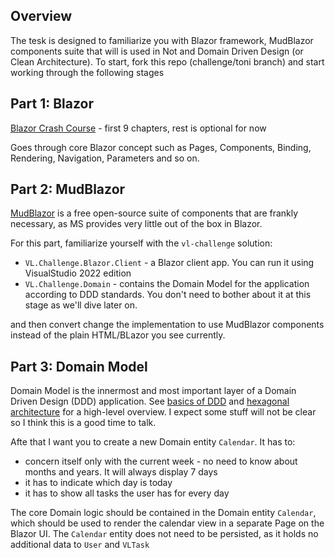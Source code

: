 ## Overview
The tesk is designed to familiarize you with Blazor framework, MudBlazor components suite that will is used in Not and Domain Driven Design (or Clean Architecture).
To start, fork this repo (challenge/toni branch) and start working through the following stages

## Part 1: Blazor
[Blazor Crash Course][2] - first 9 chapters, rest is optional for now

Goes through core Blazor concept such as Pages, Components, Binding, Rendering, Navigation, Parameters and so on.

## Part 2: MudBlazor
[MudBlazor][1] is a free open-source suite of components that are frankly necessary, as MS provides very little out of the box in Blazor. 

For this part, familiarize yourself with the `vl-challenge` solution:
- `VL.Challenge.Blazor.Client` - a Blazor client app. You can run it using VisualStudio 2022 edition
- `VL.Challenge.Domain` - contains the Domain Model for the application according to DDD standards. You don't need to bother about it at this stage as we'll dive later on.

and then convert change the implementation to use MudBlazor components instead of the plain HTML/BLazor you see currently.

## Part 3: Domain Model
Domain Model is the innermost and most important layer of a Domain Driven Design (DDD) application. See [basics of DDD][3] and [hexagonal architecture][4] for a high-level overview. I expect some stuff will not be clear so I think this is a good time to talk.

Afte that I want you to create a new Domain entity `Calendar`. It has to:
- concern itself only with the current week - no need to know about months and years. It will always display 7 days
- it has to indicate which day is today
- it has to show all tasks the user has for every day

The core Domain logic should be contained in the Domain entity `Calendar`, which should be used to render the calendar view in a separate Page on the Blazor UI. The `Calendar` entity does not need to be persisted, as it holds no additional data to `User` and `VLTask`

[2]: https://www.youtube.com/watch?v=xr56fmgLl74&list=PL4WEkbdagHIR0RBe_P4bai64UDqZEbQap&index=1
[1]: https://mudblazor.com/getting-started/installation#manual-install-add-script-reference
[3]: https://www.youtube.com/watch?v=4rhzdZIDX_k
[4]: https://www.youtube.com/watch?v=bDWApqAUjEI&t=1s
